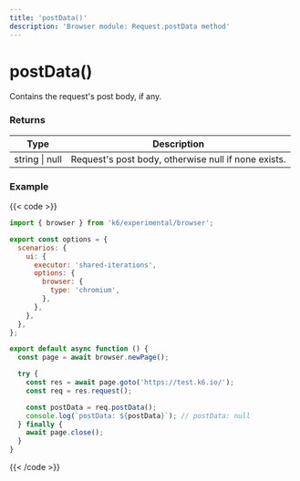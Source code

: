 ```yaml
---
title: 'postData()'
description: 'Browser module: Request.postData method'
---
```


# postData()

Contains the request's post body, if any.

### Returns

| Type           | Description                                         |
| -------------- | --------------------------------------------------- |
| string \| null | Request's post body, otherwise null if none exists. |

### Example

{{< code >}}

```javascript
import { browser } from 'k6/experimental/browser';

export const options = {
  scenarios: {
    ui: {
      executor: 'shared-iterations',
      options: {
        browser: {
          type: 'chromium',
        },
      },
    },
  },
};

export default async function () {
  const page = await browser.newPage();

  try {
    const res = await page.goto('https://test.k6.io/');
    const req = res.request();

    const postData = req.postData();
    console.log(`postData: ${postData}`); // postData: null
  } finally {
    await page.close();
  }
}
```

{{< /code >}}
